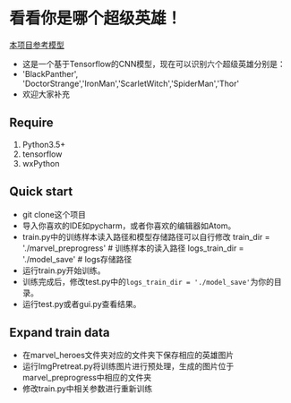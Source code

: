 ﻿# 看看你是哪个超级英雄！
[本项目参考模型](https://github.com/waitingfordark/flower_world)
- 这是一个基于Tensorflow的CNN模型，现在可以识别六个超级英雄分别是：
- 'BlackPanther', 'DoctorStrange','IronMan','ScarletWitch','SpiderMan','Thor'
- 欢迎大家补充

## Require
1. Python3.5+
2. tensorflow
3. wxPython

## Quick start
- git clone这个项目
- 导入你喜欢的IDE如pycharm，或者你喜欢的编辑器如Atom。
- train.py中的训练样本读入路径和模型存储路径可以自行修改
    train_dir = './marvel_preprogress'  # 训练样本的读入路径
    logs_train_dir = './model_save'  # logs存储路径
- 运行train.py开始训练。
- 训练完成后，修改test.py中的`logs_train_dir = './model_save'`为你的目录。
- 运行test.py或者gui.py查看结果。

## Expand train data
- 在marvel_heroes文件夹对应的文件夹下保存相应的英雄图片
- 运行ImgPretreat.py将训练图片进行预处理，生成的图片位于marvel_preprogress中相应的文件夹
- 修改train.py中相关参数进行重新训练
